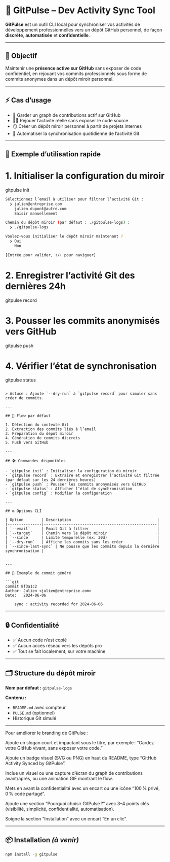 # 🚀 GitPulse – Dev Activity Sync Tool

**GitPulse** est un outil CLI local pour synchroniser vos activités de développement professionnelles vers un dépôt GitHub personnel, de façon **discrète**, **automatisée** et **confidentielle**.

---

## 🎯 Objectif

Maintenir une **présence active sur GitHub** sans exposer de code confidentiel, en rejouant vos commits professionnels sous forme de commits anonymes dans un dépôt miroir personnel.

---

## ⚡ Cas d’usage

- 🔄 Garder un graph de contributions actif sur GitHub
- 🕵️‍♂️ Rejouer l’activité réelle sans exposer le code source
- 🪞 Créer un dépôt miroir personnel à partir de projets internes
- 🤖 Automatiser la synchronisation quotidienne de l’activité Git

---

## 🚀 Exemple d’utilisation rapide

# 1. Initialiser la configuration du miroir
gitpulse init


```bash
Sélectionnez l’email à utiliser pour filtrer l’activité Git :
  ❯ julien@entreprise.com
    julien.dupont@autre.com
    Saisir manuellement

Chemin du dépôt miroir (par défaut : ./gitpulse-logs) :
  ❯ ./gitpulse-logs

Voulez-vous initialiser le dépôt miroir maintenant ?
  ❯ Oui
    Non

[Entrée pour valider, ↑/↓ pour naviguer]

```

# 2. Enregistrer l’activité Git des dernières 24h
gitpulse record

# 3. Pousser les commits anonymisés vers GitHub
gitpulse push

# 4. Vérifier l’état de synchronisation
gitpulse status
```

> Astuce : Ajoute `--dry-run` à `gitpulse record` pour simuler sans créer de commits.

---

## 🔁 Flow par défaut

1. Détection du contexte Git
2. Extraction des commits liés à l’email
3. Préparation du dépôt miroir
4. Génération de commits discrets
5. Push vers GitHub

---

## 🛠️ Commandes disponibles

- `gitpulse init` : Initialiser la configuration du miroir
- `gitpulse record` : Extraire et enregistrer l’activité Git filtrée (par défaut sur les 24 dernières heures)
- `gitpulse push` : Pousser les commits anonymisés vers GitHub
- `gitpulse status` : Afficher l’état de synchronisation
- `gitpulse config` : Modifier la configuration

---

## ⚙️ Options CLI

| Option        | Description                                      |
|---------------|--------------------------------------------------|
| `--email`     | Email Git à filtrer                              |
| `--target`    | Chemin vers le dépôt miroir                      |
| `--since`     | Limite temporelle (ex: 30d)                      | 
| `--dry-run`   | Affiche les commits sans les créer               |
| `--since-last-sync` | Ne pousse que les commits depuis la dernière synchronisation |


---

## 📝 Exemple de commit généré

```git
commit 8f3a1c2
Author: Julien <julien@entreprise.com>
Date:   2024-06-06

    sync : activity recorded for 2024-06-06
```

---

## 🔒 Confidentialité

- ✅ Aucun code n’est copié
- ✅ Aucun accès réseau vers les dépôts pro
- ✅ Tout se fait localement, sur votre machine

---

## 🗂️ Structure du dépôt miroir

**Nom par défaut :** `gitpulse-logs`

**Contenu :**
- `README.md` avec compteur
- `PULSE.md` (optionnel)
- Historique Git simulé

---


Pour améliorer le branding de GitPulse :

Ajoute un slogan court et impactant sous le titre, par exemple :
“Gardez votre GitHub vivant, sans exposer votre code.”

Ajoute un badge visuel (SVG ou PNG) en haut du README, type “GitHub Activity Synced by GitPulse”.

Inclue un visuel ou une capture d’écran du graph de contributions avant/après, ou une animation GIF montrant le flow.

Mets en avant la confidentialité avec un encart ou une icône “100 % privé, 0 % code partagé”.

Ajoute une section “Pourquoi choisir GitPulse ?” avec 3–4 points clés (visibilité, simplicité, confidentialité, automatisation).

Soigne la section “Installation” avec un encart “En un clic”.

---

## 📦 Installation *(à venir)*

```bash
npm install -g gitpulse
```